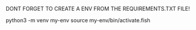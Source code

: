 DONT FORGET TO CREATE A ENV FROM THE REQUIREMENTS.TXT FILE!

python3 -m venv my-env
source my-env/bin/activate.fish

